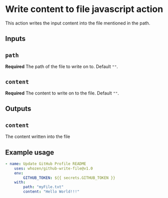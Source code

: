 # Write content to file javascript action

This action writes the input content into the file mentioned in the path.

## Inputs

## `path`

**Required** The path of the file to write on to. Default `""`.

## `content`

**Required** The content to write on to the file. Default `""`.

## Outputs

## `content`

The content written into the file

## Example usage

```yaml
- name: Update GitHub Profile README
    uses: whozen/github-write-file@v1.0
    env:
        GITHUB_TOKEN: ${{ secrets.GITHUB_TOKEN }}
    with:
        path: "myFile.txt"
        content: "Hello World!!!"
```